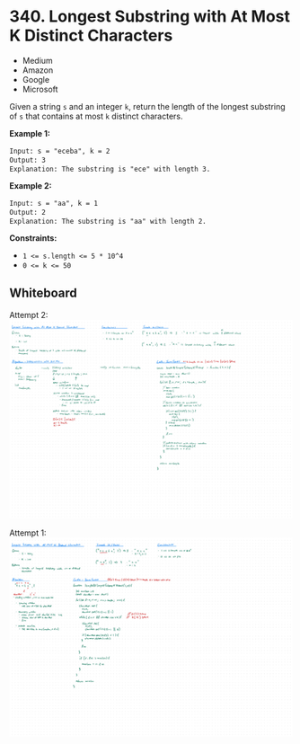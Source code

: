 # 340. Longest Substring with At Most K Distinct Characters
- Medium
- Amazon
- Google
- Microsoft

Given a string `s` and an integer `k`, return the length of the longest
substring of `s` that contains at most `k` distinct characters.

**Example 1:**
```
Input: s = "eceba", k = 2
Output: 3
Explanation: The substring is "ece" with length 3.
```

**Example 2:**
```
Input: s = "aa", k = 1
Output: 2
Explanation: The substring is "aa" with length 2.
```

**Constraints:**
- `1 <= s.length <= 5 * 10^4`
- `0 <= k <= 50`

## Whiteboard
Attempt 2:
![Whiteboard Image 02][whiteboard-image-02]

Attempt 1:
![Whiteboard Image 01][whiteboard-image-01]

<!-- Refs -->
[whiteboard-image-01]: whiteboard-01.jpg
[whiteboard-image-02]: whiteboard-02.jpg
